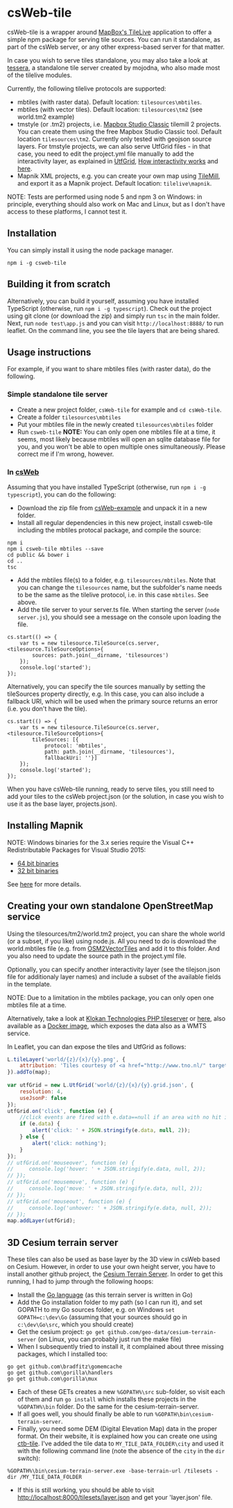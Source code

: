 # csWeb-tile
csWeb-tile is a wrapper around [MapBox's TileLive](https://github.com/mapbox/tilelive) application to offer a simple npm package for serving tile sources. You can run it standalone, as part of the csWeb server, or any other express-based server for that matter. 

In case you wish to serve tiles standalone, you may also take a look at [tessera](https://github.com/mojodna/tessera), a standalone tile server created by mojodna, who also made most of the tilelive modules. 

Currently, the following tilelive protocols are supported:
* mbtiles (with raster data). Default location: ```tilesources\mbtiles```.
* mbtiles (with vector tiles). Default location: `tilesources\tm2` (see world.tm2 example)
* tmstyle (or .tm2) projects, i.e. [Mapbox Studio Classic](https://www.mapbox.com/mapbox-studio-classic/#win64) tilemill 2 projects. You can create them using the free Mapbox Studio Classic tool. Default location ```tilesources\tm2```. Currently only tested with geojson source layers. For tmstyle projects, we can also serve UtfGrid files - in that case, you need to edit the project.yml file manually to add the interactivity layer, as explained in [UtfGrid](https://www.mapbox.com/help/style-quickstart/#utfgrid), [How interactivity works](https://www.mapbox.com/blog/how-interactivity-works-utfgrid/) and [here](http://www.macwright.org/2011/08/10/fast-hacky-queries-with-utfgrid.html).
* Mapnik XML projects, e.g. you can create your own map using [TileMill](https://www.mapbox.com/tilemill/), and export it as a Mapnik project. Default location: ```tilelive\mapnik```.

NOTE: Tests are performed using node 5 and npm 3 on Windows: in principle, everything should also work on Mac and Linux, but as I don't have access to these platforms, I cannot test it.

## Installation

You can simply install it using the node package manager.
```
npm i -g csweb-tile
```

## Building it from scratch

Alternatively, you can build it yourself, assuming you have installed TypeScript (otherwise, run ```npm i -g typescript```). Check out the project using git clone (or download the zip) and simply run ```tsc``` in the main folder. Next, run ```node test\app.js``` and you can visit ```http://localhost:8888/``` to run leaflet. On the command line, you see the tile layers that are being shared.

## Usage instructions

For example, if you want to share mbtiles files (with raster data), do the following.

### Simple standalone tile server

* Create a new project folder, ```csWeb-tile``` for example and ```cd csWeb-tile```.
* Create a folder ```tilesources\mbtiles```
* Put your mbtiles file in the newly created ```tilesources\mbtiles``` folder
* Run ```csweb-tile```
**NOTE:** You can only open one mbtiles file at a time, it seems, most likely because mbtiles will open an sqlite database file for you, and you won't be able to open multiple ones simultaneously. Please correct me if I'm wrong, however.  

### In [csWeb](https://github.com/TNOCS/csWeb)

Assuming that you have installed TypeScript (otherwise, run ```npm i -g typescript```), you can do the following:
* Download the zip file from [csWeb-example](https://github.com/TNOCS/csWeb-example) and unpack it in a new folder.
* Install all regular dependencies in this new project, install csweb-tile including the mbtiles protocal package, and compile the source:
```
npm i
npm i csweb-tile mbtiles --save
cd public && bower i
cd ..
tsc
```
* Add the mbtiles file(s) to a folder, e.g. ```tilesources/mbtiles```. Note that you can change 
the ```tilesources``` name, but the subfolder's name needs to be the same as the tilelive protocol, 
i.e. in this case ```mbtiles```. See above.
* Add the tile server to your server.ts file. When starting the server (```node server.js```), you should see a 
message on the console upon loading the file. 
```
cs.start(() => {
    var ts = new tilesource.TileSource(cs.server, <tilesource.TileSourceOptions>{
        sources: path.join(__dirname, 'tilesources')
    });
    console.log('started');
});
```

Alternatively, you can specify the tile sources manually by setting the tileSources property directly, e.g. In this case, you can also include a fallback URI, which will be used when the primary source returns an error (i.e. you don't have the tile).
```
cs.start(() => {
    var ts = new tilesource.TileSource(cs.server, <tilesource.TileSourceOptions>{
        tileSources: [{
            protocol: 'mbtiles',
            path: path.join(__dirname, 'tilesources'),
            fallbackUri: ''}]
    });
    console.log('started');
});
```

When you have csWeb-tile running, ready to serve tiles, you still need to add your tiles to the csWeb project.json (or the solution, in case you wish to use it as the base layer, projects.json).


## Installing Mapnik
NOTE: Windows binaries for the 3.x series require the Visual C++ Redistributable Packages for Visual Studio 2015:

* [64 bit binaries](https://mapbox.s3.amazonaws.com/windows-builds/visual-studio-runtimes/vcredist-VS2015/vcredist_x64.exe)
* [32 bit binaries](https://mapbox.s3.amazonaws.com/windows-builds/visual-studio-runtimes/vcredist-VS2015/vcredist_x86.exe)

See [here](https://github.com/mapnik/node-mapnik/wiki/WindowsBinaries) for more details.

## Creating your own standalone OpenStreetMap service

Using the tilesources/tm2/world.tm2 project, you can share the whole world (or a subset, if you like) using node.js. All you need to do is download the world.mbtiles file (e.g. from [OSM2VectorTiles](http://osm2vectortiles.org/downloads) and add it to this folder. And you also need to update the source path in the project.yml file. 

Optionally, you can specify another interactivity layer (see the tilejson.json file for additionaly layer names) and include a subset of the available fields in the template.

NOTE: Due to a limitation in the mbtiles package, you can only open one mbtiles file at a time.

Alternatively, take a look at [Klokan Technologies PHP tileserver](http://gis.stackexchange.com/questions/125037/self-hosting-mapbox-vector-tiles) or [here](https://github.com/klokantech/tileserver-php), also available as a [Docker image](http://osm2vectortiles.org/docs/start/), which exposes the data also as a WMTS service. 

In Leaflet, you can dan expose the tiles and UtfGrid as follows:

```javascript
L.tileLayer('world/{z}/{x}/{y}.png', {
    attribution: 'Tiles courtesy of <a href="http://www.tno.nl/" target="_blank">TNO</a>.'
}).addTo(map);
        
var utfGrid = new L.UtfGrid('world/{z}/{x}/{y}.grid.json', {
    resolution: 4,
    useJsonP: false
});
utfGrid.on('click', function (e) {
    //click events are fired with e.data==null if an area with no hit is clicked
    if (e.data) {
        alert('click: ' + JSON.stringify(e.data, null, 2));
    } else {
        alert('click: nothing');
    }
});
// utfGrid.on('mouseover', function (e) {
//     console.log('hover: ' + JSON.stringify(e.data, null, 2));
// });
// utfGrid.on('mousemove', function (e) {
//     console.log('move: ' + JSON.stringify(e.data, null, 2));
// });
// utfGrid.on('mouseout', function (e) {
//     console.log('unhover: ' + JSON.stringify(e.data, null, 2));
// });
map.addLayer(utfGrid); 
```

## 3D Cesium terrain server

These tiles can also be used as base layer by the 3D view in csWeb based on Cesium. However, in order to use your own height server, you have to install another github project, the [Cesium Terrain Server](https://github.com/geo-data/cesium-terrain-server). In order to get this running, I had to jump through the following hoops:

* Install the [Go language](https://golang.org/) (as this terrain server is written in Go)
* Add the Go installation folder to my path (so I can run it), and set GOPATH to my Go sources folder, e.g. on Windows ```set GOPATH=c:\dev\Go``` (assuming that your sources should go in ```c:\dev\Go\src```, which you should create)
* Get the cesium project: ```go get github.com/geo-data/cesium-terrain-server``` (on Linux, you can probably just run the make file)
* When I subsequently tried to install it, it complained about three missing packages, which I installed too: 
```
go get github.com\bradfitz\gomemcache
go get github.com\gorilla\handlers
go get github.com\gorilla\mux
```
* Each of these GETs creates a new ```%GOPATH%\src``` sub-folder, so visit each of them and run ```go install``` which installs these projects in the ```%GOPATH%\bin``` folder. Do the same for the cesium-terrain-server.
* If all goes well, you should finally be able to run ```%GOPATH\bin\cesium-terrain-server```. 
* Finally, you need some DEM (Digital Elevation Map) data in the proper format.  On their website, it is explained how you can create one using [ctb-tile](https://github.com/geo-data/cesium-terrain-builder#ctb-tile). I've added the tile data to `MY_TILE_DATA_FOLDER\city` and used it with the following command line (note the absence of the `city` in the `dir` switch):
```
%GOPATH%\bin\cesium-terrain-server.exe -base-terrain-url /tilesets -dir /MY_TILE_DATA_FOLDER
```
* If this is still working, you should be able to visit [http://localhost:8000/tilesets/layer.json](http://localhost:8000/tilesets/layer.json) and get your 'layer.json' file. 
